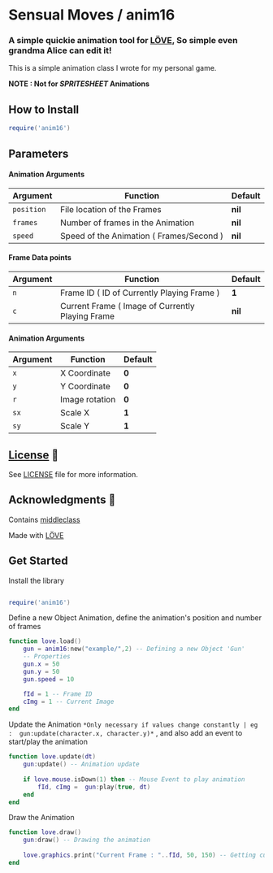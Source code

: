 # Sensual Moves / anim16

### A simple quickie animation tool for  [LÖVE](https://love2d.org/), So simple even grandma Alice can edit it!

This is a simple animation class I wrote for my personal game.

**NOTE : Not for *SPRITESHEET* Animations**

## How to Install 

```lua
require('anim16')
```

## Parameters

#### Animation Arguments

| Argument | Function | Default |
| --- | --- | --- |
| `position` | File location of the Frames | **nil** |
| `frames` | Number of frames in the Animation | **nil** | 
| `speed` | Speed of the Animation ( Frames/Second ) | **nil** |

#### Frame Data points

| Argument | Function | Default |
| --- | --- | --- |
| `n` | Frame ID ( ID of Currently Playing Frame ) | **1** |
| `c` | Current Frame ( Image of Currently Playing Frame | **nil** | 

#### Animation Arguments

| Argument | Function | Default |
| --- | --- | --- |
| `x` | X Coordinate | **0** |
| `y` | Y Coordinate | **0** | 
| `r` | Image rotation | **0** |
| `sx` | Scale X | **1** |
| `sy` | Scale Y | **1** | 


## [License](LICENSE) 🔖

See [LICENSE](LICENSE) file for more information.

## Acknowledgments 🙏

Contains [middleclass](https://github.com/kikito/middleclass)

Made with [LÖVE](https://love2d.org/)

## Get Started

Install the library
```lua

require('anim16')

```

Define a new Object Animation, define the animation's position and number of frames

```lua
function love.load()
    gun = anim16:new("example/",2) -- Defining a new Object 'Gun' 
    -- Properties
    gun.x = 50 
    gun.y = 50
    gun.speed = 10

    fId = 1 -- Frame ID
    cImg = 1 -- Current Image
end
```

Update the Animation  ` *Only necessary if values change constantly | eg :  gun:update(character.x, character.y)* ` , and also add an event to start/play the animation

```lua
function love.update(dt)
    gun:update() -- Animation update
   
    if love.mouse.isDown(1) then -- Mouse Event to play animation
        fId, cImg =  gun:play(true, dt)
    end
end

```

Draw the Animation

```lua
function love.draw()
    gun:draw() -- Drawing the animation
    
    love.graphics.print("Current Frame : "..fId, 50, 150) -- Getting current frame
end
```
